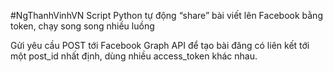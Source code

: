 #NgThanhVinhVN
Script Python tự động “share” bài viết lên Facebook bằng token, chạy song song nhiều luồng

Gửi yêu cầu POST tới Facebook Graph API để tạo bài đăng có liên kết tới một post_id nhất định, dùng nhiều access_token khác nhau.
